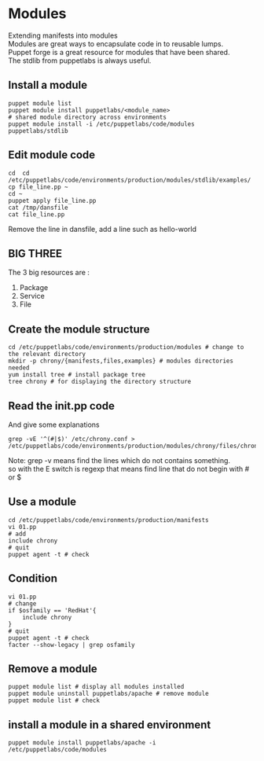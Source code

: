 # Modules 
Extending manifests into modules  
Modules are great ways to encapsulate code in to reusable lumps.  
Puppet forge is a great resource for modules that have been shared.  
The stdlib from puppetlabs is always useful. 

## Install a module 

```shell
puppet module list
puppet module install puppetlabs/<module_name>
# shared module directory across environments
puppet module install -i /etc/puppetlabs/code/modules puppetlabs/stdlib

```

## Edit module code 
```shell
cd  cd /etc/puppetlabs/code/environments/production/modules/stdlib/examples/
cp file_line.pp ~
cd ~
puppet apply file_line.pp 
cat /tmp/dansfile
cat file_line.pp 
```
Remove the line in dansfile, add a line such as hello-world  

## BIG THREE
The 3 big resources are : 
1. Package
2. Service
3. File

## Create the module structure 
```shell
cd /etc/puppetlabs/code/environments/production/modules # change to the relevant directory
mkdir -p chrony/{manifests,files,examples} # modules directories needed
yum install tree # install package tree
tree chrony # for displaying the directory structure
```

## Read the init.pp code 
And give some explanations
```shell
grep -vE '^(#|$)' /etc/chrony.conf > /etc/puppetlabs/code/environments/production/modules/chrony/files/chrony.conf
```
Note: grep -v means find the lines which do not contains something.  
so with the E switch is regexp that means find line that do not begin with # or $  

## Use a module 
```shell
cd /etc/puppetlabs/code/environments/production/manifests
vi 01.pp
# add
include chrony
# quit
puppet agent -t # check 
```

## Condition 
```shell
vi 01.pp
# change
if $osfamily == 'RedHat'{
    include chrony
}
# quit
puppet agent -t # check
facter --show-legacy | grep osfamily
```

## Remove a module
```shell
puppet module list # display all modules installed
puppet module uninstall puppetlabs/apache # remove module
puppet module list # check 
```

## install a module in a shared environment 
```shell
puppet module install puppetlabs/apache -i /etc/puppetlabs/code/modules
```





